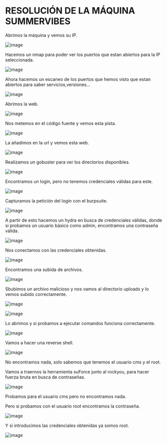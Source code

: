 # RESOLUCIÓN DE LA MÁQUINA SUMMERVIBES

Abrimos la máquina y vemos su IP.

![image](https://github.com/user-attachments/assets/d1b258c0-12ac-4636-b87d-682b03fccd0f)

Hacemos un nmap para poder ver los puertos que estan abiertos para la IP seleccionada.

![image](https://github.com/user-attachments/assets/bc37053b-bd22-4642-a5a8-909ddd2ca3be)

Ahora hacemos un escaneo de los puertos que hemos visto que estan abiertos para saber servicios,versiones...

![image](https://github.com/user-attachments/assets/5c4698f0-68f4-4318-bfcb-5a69c9ff01f0)

Abrimos la web.

![image](https://github.com/user-attachments/assets/08fc2add-2778-4cdb-86ef-467520a33cb6)

Nos metemos en el código fuente y vemos esta pista.

![image](https://github.com/user-attachments/assets/4ca93b65-c64b-41fd-a6a8-402b3b6bf93f)

La añadimos en la url y vemos esta web.

![image](https://github.com/user-attachments/assets/9c7fa96c-bd7c-4d6c-92ac-be8e0356b230)

Realizamos un gobuster para ver los directorios disponibles.

![image](https://github.com/user-attachments/assets/1659d0fa-ac22-4351-bb42-9264d2ad2f8c)

Encontramos un login, pero no tenemos credenciales válidas para este.

![image](https://github.com/user-attachments/assets/737f333c-ba84-4fa2-91eb-8fbb939cc3da)

Capturamos la petición del login con el burpsuite.

![image](https://github.com/user-attachments/assets/55f9a726-291b-4a8b-9c48-d10fe93aeb38)

A partir de esto hacemos un hydra en busca de credenciales válidas, donde si probamos un usuario básico como admin, encontramos una contraseña válida.

![image](https://github.com/user-attachments/assets/c2a85569-4263-46f7-870c-f760b759e3b7)

Nos conectamos con las credenciales obtenidas.

![image](https://github.com/user-attachments/assets/6cec560b-4879-49a7-8dd3-1e54e62cd7b0)

Encontramos una subida de archivos.

![image](https://github.com/user-attachments/assets/275cda78-092b-49b5-a200-81c367f745ff)

Sbubimos un archivo malicioso y nos vamos al directorio uploads y lo vemos subido correctamente.

![image](https://github.com/user-attachments/assets/f7e38a58-1cd6-4538-ae68-55e69cac98bb)

![image](https://github.com/user-attachments/assets/7eed94f3-dc68-4bde-8d00-5825f9972257)

Lo abrimos y si probamos a ejecutar comandos funciona correctamente.

![image](https://github.com/user-attachments/assets/86c0a679-7d62-4e1f-bfb3-a01ea73d6c9d)

Vamos a hacer una reverse shell.

![image](https://github.com/user-attachments/assets/f816bdc5-d20f-46c7-97a0-3b019c187fbb)

No encontramos nada, solo sabemos que tenemos el usuario cms y el root.

Vamos a traernos la herramienta suForce junto al rockyou, para hacer fuerza bruta en busca de contraseñas.

![image](https://github.com/user-attachments/assets/e8ef206d-695a-4ebb-82e7-580a9dfbce9c)

Probamos para el usuario cms pero no encontramos nada.

Pero si probamos con el usuario root encontramos la contraseña.

![image](https://github.com/user-attachments/assets/b9a17f45-ec08-4929-b31a-f7b21a222d3e)

Y si introducimos las credenciales obtenidas ya somos root.

![image](https://github.com/user-attachments/assets/23b44d4a-afa7-4bab-845d-7df1d9f9a776)
